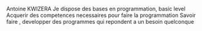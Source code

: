 Antoine KWIZERA
Je dispose des bases en programmation, basic level
Acquerir des competences necessaires pour faire la programmation
Savoir faire , developper des programmes qui repondent a un besoin quelconque
